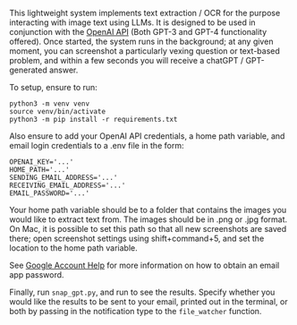 This lightweight system implements text extraction / OCR for the purpose interacting with image text using LLMs. It is designed to be used in conjunction with the [OpenAI API](https://openai.com/) (Both GPT-3 and GPT-4 functionality offered). Once started, the system runs in the background; at any given moment, you can screenshot a particularly vexing question or text-based problem, and within a few seconds you will receive a chatGPT / GPT-generated answer.

To setup, ensure to run:
```
python3 -m venv venv
source venv/bin/activate
python3 -m pip install -r requirements.txt
```

Also ensure to add your OpenAI API credentials, a home path variable, and email login credentials to a .env file in the form:
```
OPENAI_KEY='...'
HOME_PATH='...'
SENDING_EMAIL_ADDRESS='...'
RECEIVING_EMAIL_ADDRESS='...'
EMAIL_PASSWORD='...'
```
Your home path variable should be to a folder that contains the images you would like to extract text from. The images should be in .png or .jpg format. On Mac, it is possible to set this path so that all new screenshots are saved there; open screenshot settings using shift+command+5, and set the location to the home path variable.

See [Google Account Help](https://support.google.com/accounts/answer/185833?visit_id=638115306131809626-4056881382&p=InvalidSecondFactor&rd=1) for more information on how to obtain an email app password.

Finally, run `snap_gpt.py`, and run to see the results. Specify whether you would like the results to be sent to your email, printed out in the terminal, or both by passing in the notification type to the `file_watcher` function.
